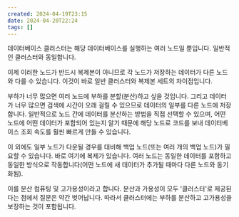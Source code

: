 ```yaml
---
created: 2024-04-19T23:15
date: 2024-04-20T22:24
tags: []
---
```

데이터베이스 클러스터는 해당 데이터베이스를 실행하는 여러 노드일 뿐입니다. 일반적인 클러스터와 동일합니다.  
  
이제 이러한 노드가 반드시 복제본이 아니므로 각 노드가 저장하는 데이터가 다른 노드와 다를 수 있습니다. 이것이 바로 일반 클러스터와 복제본 세트의 차이점입니다.  
  
부하가 너무 많으면 여러 노드에 부하를 분할(분산)하고 싶을 것입니다. 그리고 데이터가 너무 많으면 검색에 시간이 오래 걸릴 수 있으므로 데이터의 일부를 다른 노드에 저장합니다. 일반적으로 노드 간에 데이터를 분산하는 방법을 직접 선택할 수 있으며, 어떤 노드에 어떤 데이터가 포함되어 있는지 알기 때문에 해당 노드로 코드를 보내 데이터베이스 조회 속도를 훨씬 빠르게 만들 수 있습니다.  
  
이 외에도 일부 노드가 다운될 경우를 대비해 백업 노드(또는 여러 개의 백업 노드)가 필요할 수 있습니다. 바로 여기에 복제가 있습니다. 여러 노드는 동일한 데이터를 포함하고 동일한 방식으로 작동합니다(어떤 노드에 새 데이터가 추가될 때마다 다른 노드와 동기화됨).  
  
이를 분산 컴퓨팅 및 고가용성이라고 합니다. 분산과 가용성이 모두 '클러스터'로 제공된다는 점에서 질문은 약간 벗어납니다. 따라서 클러스터에는 부하를 분산하고 고가용성을 보장하는 것이 포함됩니다. 